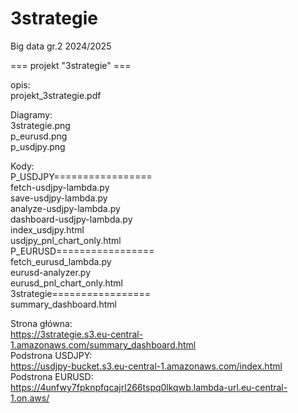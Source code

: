 # 3strategie
Big data gr.2 2024/2025
 
=== projekt "3strategie" ===
 
opis:                                                                                                                                                      
  projekt_3strategie.pdf

Diagramy:                                                                                       
    3strategie.png                                                                                                                                              
    p_eurusd.png                                                                                                                                               
    p_usdjpy.png                                                                                    

Kody:                                                                                                                                                                                                                
   P_USDJPY=================                                                                                                                                                                                                                                   
       fetch-usdjpy-lambda.py                                                                                                                                                                                                                                                  
       save-usdjpy-lambda.py                                                                                                                                                                                                                                                  
       analyze-usdjpy-lambda.py                                                                                                                                                                                                                                                
       dashboard-usdjpy-lambda.py                                                                                                                                                                                                                                              
       index_usdjpy.html                                                                                                                                                                                                 
       usdjpy_pnl_chart_only.html                                               
   P_EURUSD=================                                                                                                                                                                                                                                                                                                                                                                                                                                                                         
       fetch_eurusd_lambda.py                                                                                                                                                                                                                                   
       eurusd-analyzer.py                                                                                                                                                                                                                                                 
       eurusd_pnl_chart_only.html                                                                                                                                                                                                                                   
   3strategie=================                                                                                                                                                                                                                                   
       summary_dashboard.html                                                                                                                                                                                                                                      



Strona główna:   
https://3strategie.s3.eu-central-1.amazonaws.com/summary_dashboard.html  
Podstrona USDJPY:  
https://usdjpy-bucket.s3.eu-central-1.amazonaws.com/index.html  
Podstrona EURUSD:  
https://4unfwy7fpknpfqcajrl266tspq0lkqwb.lambda-url.eu-central-1.on.aws/  
